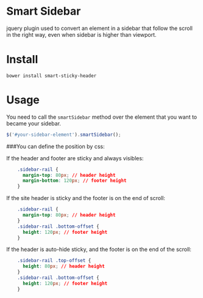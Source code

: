 Smart Sidebar
==========================

jquery plugin used to convert an element in a sidebar that follow the scroll in the right way, even when sidebar is higher than viewport.


Install
==========================

```
bower install smart-sticky-header
```

Usage
=========================
You need to call the `smartSidebar` method over the element that you want to became your sidebar.

```js
$('#your-sidebar-element').smartSidebar();
```

###You can define the position by css:

If the header and footer are sticky and always visibles:

```css
    .sidebar-rail {
      margin-top: 80px; // header height
      margin-bottom: 120px; // footer height
    }
```

If the site header is sticky and the footer is on the end of scroll:

```css
    .sidebar-rail {
      margin-top: 80px; // header height
    }
    .sidebar-rail .bottom-offset {
      height: 120px; // footer height
    }
```

If the header is auto-hide sticky, and the footer is on the end of the scroll:

```css
    .sidebar-rail .top-offset {
      height: 80px; // header height
    }
    .sidebar-rail .bottom-offset {
      height: 120px; // footer height
    }
```
